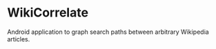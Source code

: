 WikiCorrelate
=============

Android application to graph search paths between arbitrary Wikipedia articles.